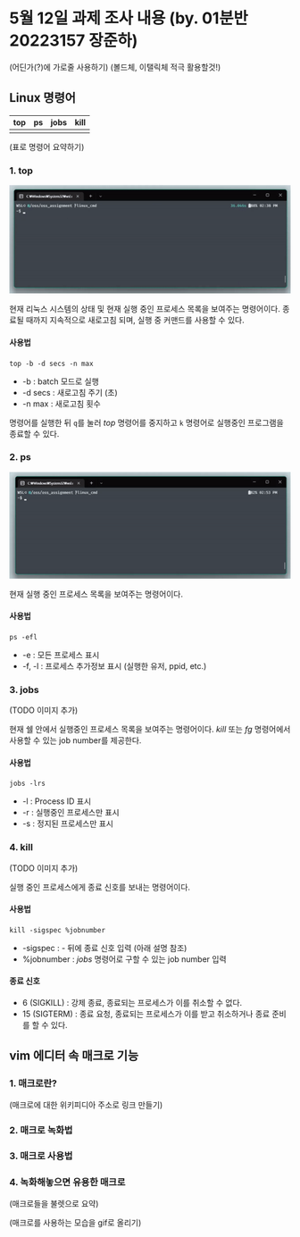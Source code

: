 # 5월 12일 과제 조사 내용 (by. 01분반 20223157 장준하)

(어딘가(?)에 가로줄 사용하기)
(볼드체, 이탤릭체 적극 활용할것!)

## Linux 명령어

|top|ps|jobs|kill|
|---|--|----|----|
|   |

(표로 명령어 요약하기)

### 1. top

![top 사용법](/images/linux/top.gif?raw=true)

현재 리눅스 시스템의 상태 및 현재 실행 중인 프로세스 목록을 보여주는 명령어이다.
종료될 때까지 지속적으로 새로고침 되며, 실행 중 커맨드를 사용할 수 있다.

#### 사용법

`top -b -d secs -n max`

+ -b : batch 모드로 실행
+ -d secs : 새로고침 주기 (초)
+ -n max : 새로고침 횟수

명령어를 실행한 뒤 `q`를 눌러 *top* 명령어를 중지하고 `k` 명령어로 실행중인 프로그램을 종료할 수 있다.

### 2. ps

![ps 사용법](/images/linux/ps.gif?raw=true)

현재 실행 중인 프로세스 목록을 보여주는 명령어이다.

#### 사용법

`ps -efl`

+ -e : 모든 프로세스 표시
+ -f, -l : 프로세스 추가정보 표시 (실행한 유저, ppid, etc.)

### 3. jobs

(TODO 이미지 추가)

현재 쉘 안에서 실행중인 프로세스 목록을 보여주는 명령어이다.
*kill* 또는 *fg* 명령어에서 사용할 수 있는 job number를 제공한다.

#### 사용법

`jobs -lrs`

+ -l : Process ID 표시
+ -r : 실행중인 프로세스만 표시
+ -s : 정지된 프로세스만 표시

### 4. kill

(TODO 이미지 추가)

실행 중인 프로세스에게 종료 신호를 보내는 명령어이다.

#### 사용법

`kill -sigspec %jobnumber`

+ -sigspec : - 뒤에 종료 신호 입력 (아래 설명 참조) 
+ %jobnumber : *jobs* 명령어로 구할 수 있는 job number 입력

#### 종료 신호

+ 6 (SIGKILL) : 강제 종료, 종료되는 프로세스가 이를 취소할 수 없다.
+ 15 (SIGTERM) : 종료 요청, 종료되는 프로세스가 이를 받고 취소하거나 종료 준비를 할 수 있다.

## vim 에디터 속 매크로 기능

### 1. 매크로란?

(매크로에 대한 위키피디아 주소로 링크 만들기)

### 2. 매크로 녹화법

### 3. 매크로 사용법

### 4. 녹화해놓으면 유용한 매크로

(매크로들을 불렛으로 요약)

(매크로를 사용하는 모습을 gif로 올리기)

